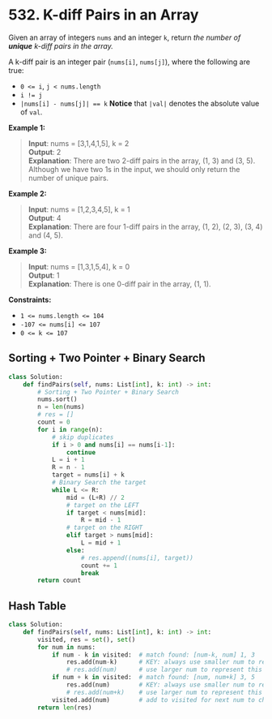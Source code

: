 # 532. K-diff Pairs in an Array

Given an array of integers `nums` and an integer `k`, return *the number of **unique** k-diff pairs in the array.*

A k-diff pair is an integer pair (`nums[i]`, `nums[j]`), where the following are true:

* `0 <= i`, `j < nums.length`
* `i != j`
* `|nums[i] - nums[j]| == k`
**Notice** that `|val|` denotes the absolute value of `val`.

 

**Example 1:**

>**Input**: nums = [3,1,4,1,5], k = 2  
**Output**: 2  
**Explanation**: There are two 2-diff pairs in the array, (1, 3) and (3, 5).  
Although we have two 1s in the input, we should only return the number of unique pairs.


**Example 2:**

>**Input**: nums = [1,2,3,4,5], k = 1  
**Output**: 4  
**Explanation**: There are four 1-diff pairs in the array, (1, 2), (2, 3), (3, 4) and (4, 5).  


**Example 3:**

>**Input**: nums = [1,3,1,5,4], k = 0  
**Output**: 1  
**Explanation**: There is one 0-diff pair in the array, (1, 1).  
 

**Constraints:**

* `1 <= nums.length <= 104`
* `-107 <= nums[i] <= 107`
* `0 <= k <= 107`


## Sorting + Two Pointer + Binary Search

```python
class Solution:
    def findPairs(self, nums: List[int], k: int) -> int:
        # Sorting + Two Pointer + Binary Search
        nums.sort()
        n = len(nums)
        # res = []
        count = 0
        for i in range(n):
            # skip duplicates
            if i > 0 and nums[i] == nums[i-1]:
                continue
            L = i + 1
            R = n - 1
            target = nums[i] + k
            # Binary Search the target
            while L <= R:
                mid = (L+R) // 2
                # target on the LEFT
                if target < nums[mid]:
                    R = mid - 1
                # target on the RIGHT
                elif target > nums[mid]:
                    L = mid + 1
                else:
                    # res.append((nums[i], target))
                    count += 1
                    break
        return count
```


## Hash Table

```python
class Solution:
    def findPairs(self, nums: List[int], k: int) -> int:
        visited, res = set(), set()
        for num in nums:
            if num - k in visited:  # match found: [num-k, num] 1, 3
                res.add(num-k)      # KEY: always use smaller num to represent this pair
                # res.add(num)      # use larger num to represent this pair
            if num + k in visited:  # match found: [num, num+k] 3, 5
                res.add(num)        # KEY: always use smaller num to represent this pair
                # res.add(num+k)    # use larger num to represent this pair
            visited.add(num)        # add to visited for next num to check diff
        return len(res)
```




